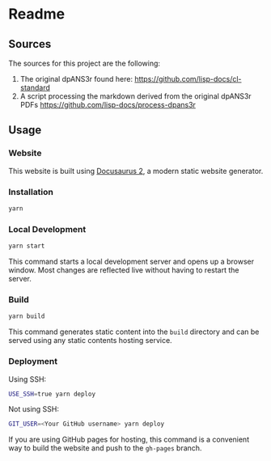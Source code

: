 # Readme

## Sources

The sources for this project are the following:

1. The original dpANS3r found here: <https://github.com/lisp-docs/cl-standard>
2. A script processing the markdown derived from the original dpANS3r PDFs <https://github.com/lisp-docs/process-dpans3r>

## Usage

### Website

This website is built using [Docusaurus 2](https://docusaurus.io/), a modern static website generator.

### Installation

```bash
yarn
```

### Local Development

```bash
yarn start
```

This command starts a local development server and opens up a browser window. Most changes are reflected live without having to restart the server.

### Build

```bash
yarn build
```

This command generates static content into the `build` directory and can be served using any static contents hosting service.

### Deployment

Using SSH:

```bash
USE_SSH=true yarn deploy
```

Not using SSH:

```bash
GIT_USER=<Your GitHub username> yarn deploy
```

If you are using GitHub pages for hosting, this command is a convenient way to build the website and push to the `gh-pages` branch.
